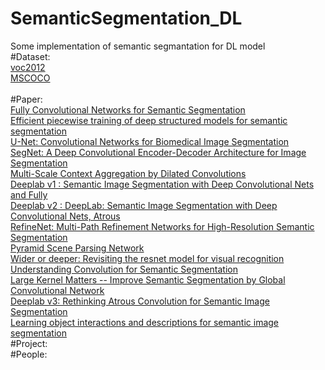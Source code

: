 # SemanticSegmentation_DL
Some implementation of semantic segmantation for DL model</br>
#Dataset:</br>
[voc2012](http://host.robots.ox.ac.uk/pascal/VOC/voc2012/)</br>
[MSCOCO](http://mscoco.org/explore/)</br>
</br>
#Paper:</br>
[Fully Convolutional Networks for Semantic Segmentation](https://arxiv.org/abs/1411.4038)</br>
[Efficient piecewise training of deep structured models for semantic segmentation](https://arxiv.org/abs/1504.01013)</br>
[U-Net: Convolutional Networks for Biomedical Image Segmentation](https://arxiv.org/abs/1505.04597)</br>
[SegNet: A Deep Convolutional Encoder-Decoder Architecture for Image Segmentation](https://arxiv.org/abs/1511.00561)</br>
[Multi-Scale Context Aggregation by Dilated Convolutions](https://arxiv.org/abs/1511.07122)</br>
[Deeplab v1 : Semantic Image Segmentation with Deep Convolutional Nets and Fully](https://arxiv.org/abs/1412.7062)</br>
[Deeplab v2 : DeepLab: Semantic Image Segmentation with Deep Convolutional Nets, Atrous ](https://arxiv.org/abs/1606.00915)</br>
[RefineNet: Multi-Path Refinement Networks for High-Resolution Semantic Segmentation](https://arxiv.org/abs/1611.06612)</br>
[Pyramid Scene Parsing Network](https://arxiv.org/abs/1611.06612)</br>
[Wider or deeper: Revisiting the resnet model for visual recognition](https://arxiv.org/abs/1611.10080)</br>
[Understanding Convolution for Semantic Segmentation](https://arxiv.org/abs/1702.08502)</br>
[Large Kernel Matters -- Improve Semantic Segmentation by Global Convolutional Network](https://arxiv.org/abs/1703.02719)</br>
[Deeplab v3: Rethinking Atrous Convolution for Semantic Image Segmentation](https://arxiv.org/abs/1706.05587)</br>
[Learning object interactions and descriptions for semantic image segmentation](http://personal.ie.cuhk.edu.hk/~pluo/pdf/wangLLWcvpr17.pdf)</br>
#Project:</br>
#People:</br>
